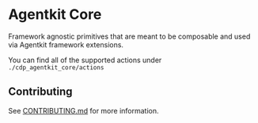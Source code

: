 # Agentkit Core

Framework agnostic primitives that are meant to be composable and used via Agentkit framework extensions.

You can find all of the supported actions under `./cdp_agentkit_core/actions`

## Contributing

See [CONTRIBUTING.md](../CONTRIBUTING.md) for more information.
